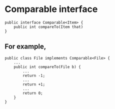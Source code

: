 # Comparable interface

```
public interface Comparable<Item> {
    public int compareTo(Item that)
}
```

## For example,
```
public class File implements Comparable<File> {
    ...
    public int compareTo(File b) {
        ...
        return -1;
        ...
        return +1;
        ...
        return 0;
    }
}
